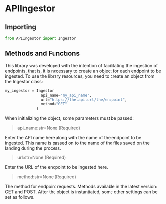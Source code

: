 # APIIngestor

## Importing
```python
from APIIngestor import Ingestor
```

## Methods and Functions
This library was developed with the intention of facilitating the ingestion of endpoints, that is, it is necessary to create an object for each endpoint to be ingested. To use the library resources, you need to create an object from the Ingestor class:
```python
my_ingestor = Ingestor(
                api_name="my_api_name", 
                url="https://the.api.url/the/endpoint", 
                method="GET"
              )
```

When initializing the object, some parameters must be passed:
> api_name:str=None (Required)

Enter the API name here along with the name of the endpoint to be ingested. This name is passed on to the name of the files saved on the landing during the process.

> url:str=None (Required)

Enter the URL of the endpoint to be ingested here.

> method:str=None (Required)

The method for endpoint requests. Methods available in the latest version: GET and POST.
After the object is instantiated, some other settings can be set as follows.
